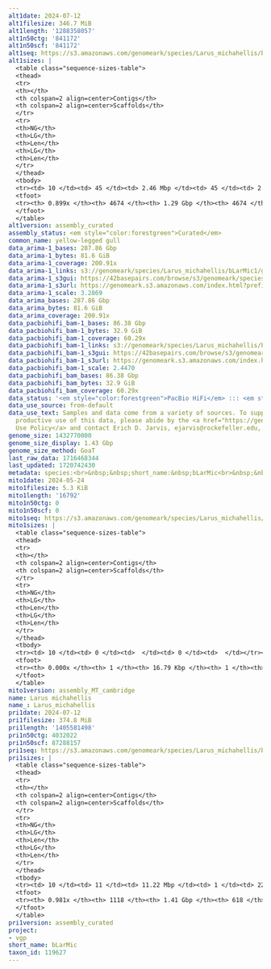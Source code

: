 ```yaml
---
alt1date: 2024-07-12
alt1filesize: 346.7 MiB
alt1length: '1288358057'
alt1n50ctg: '841172'
alt1n50scf: '841172'
alt1seq: https://s3.amazonaws.com/genomeark/species/Larus_michahellis/bLarMic1/assembly_curated/bLarMic1.alt.cur.20240712.fasta.gz
alt1sizes: |
  <table class="sequence-sizes-table">
  <thead>
  <tr>
  <th></th>
  <th colspan=2 align=center>Contigs</th>
  <th colspan=2 align=center>Scaffolds</th>
  </tr>
  <tr>
  <th>NG</th>
  <th>LG</th>
  <th>Len</th>
  <th>LG</th>
  <th>Len</th>
  </tr>
  </thead>
  <tbody>
  <tr><td> 10 </td><td> 45 </td><td> 2.46 Mbp </td><td> 45 </td><td> 2.46 Mbp </td></tr><tr><td> 20 </td><td> 113 </td><td> 1.82 Mbp </td><td> 113 </td><td> 1.82 Mbp </td></tr><tr><td> 30 </td><td> 203 </td><td> 1.41 Mbp </td><td> 203 </td><td> 1.41 Mbp </td></tr><tr><td> 40 </td><td> 317 </td><td> 1.12 Mbp </td><td> 317 </td><td> 1.12 Mbp </td></tr><tr style="background-color:#cccccc;"><td> 50 </td><td> 468 </td><td> 0.84 Mbp </td><td> 468 </td><td> 0.84 Mbp </td></tr><tr><td> 60 </td><td> 664 </td><td> 0.64 Mbp </td><td> 664 </td><td> 0.64 Mbp </td></tr><tr><td> 70 </td><td> 935 </td><td> 430.39 Kbp </td><td> 935 </td><td> 430.39 Kbp </td></tr><tr><td> 80 </td><td> 1426 </td><td> 187.86 Kbp </td><td> 1426 </td><td> 187.86 Kbp </td></tr><tr><td> 90 </td><td> 0 </td><td>  </td><td> 0 </td><td>  </td></tr><tr><td> 100 </td><td> 0 </td><td>  </td><td> 0 </td><td>  </td></tr></tbody>
  <tfoot>
  <tr><th> 0.899x </th><th> 4674 </th><th> 1.29 Gbp </th><th> 4674 </th><th> 1.29 Gbp </th></tr>
  </tfoot>
  </table>
alt1version: assembly_curated
assembly_status: <em style="color:forestgreen">Curated</em>
common_name: yellow-legged gull
data_arima-1_bases: 287.86 Gbp
data_arima-1_bytes: 81.6 GiB
data_arima-1_coverage: 200.91x
data_arima-1_links: s3://genomeark/species/Larus_michahellis/bLarMic1/genomic_data/arima/<br>
data_arima-1_s3gui: https://42basepairs.com/browse/s3/genomeark/species/Larus_michahellis/bLarMic1/genomic_data/arima/
data_arima-1_s3url: https://genomeark.s3.amazonaws.com/index.html?prefix=species/Larus_michahellis/bLarMic1/genomic_data/arima/
data_arima-1_scale: 3.2869
data_arima_bases: 287.86 Gbp
data_arima_bytes: 81.6 GiB
data_arima_coverage: 200.91x
data_pacbiohifi_bam-1_bases: 86.38 Gbp
data_pacbiohifi_bam-1_bytes: 32.9 GiB
data_pacbiohifi_bam-1_coverage: 60.29x
data_pacbiohifi_bam-1_links: s3://genomeark/species/Larus_michahellis/bLarMic1/genomic_data/pacbio_hifi/<br>
data_pacbiohifi_bam-1_s3gui: https://42basepairs.com/browse/s3/genomeark/species/Larus_michahellis/bLarMic1/genomic_data/pacbio_hifi/
data_pacbiohifi_bam-1_s3url: https://genomeark.s3.amazonaws.com/index.html?prefix=species/Larus_michahellis/bLarMic1/genomic_data/pacbio_hifi/
data_pacbiohifi_bam-1_scale: 2.4470
data_pacbiohifi_bam_bases: 86.38 Gbp
data_pacbiohifi_bam_bytes: 32.9 GiB
data_pacbiohifi_bam_coverage: 60.29x
data_status: '<em style="color:forestgreen">PacBio HiFi</em> ::: <em style="color:forestgreen">Arima</em>'
data_use_source: from-default
data_use_text: Samples and data come from a variety of sources. To support fair and
  productive use of this data, please abide by the <a href="https://genome10k.soe.ucsc.edu/data-use-policies/">Data
  Use Policy</a> and contact Erich D. Jarvis, ejarvis@rockefeller.edu, with any questions.
genome_size: 1432770000
genome_size_display: 1.43 Gbp
genome_size_method: GoaT
last_raw_data: 1716468344
last_updated: 1720742430
metadata: species:<br>&nbsp;&nbsp;short_name:&nbsp;bLarMic<br>&nbsp;&nbsp;name:&nbsp;Larus&nbsp;michahellis<br>&nbsp;&nbsp;taxon_id:&nbsp;119627<br>&nbsp;&nbsp;common_name:&nbsp;yellow-legged&nbsp;gull<br>&nbsp;&nbsp;order:<br>&nbsp;&nbsp;&nbsp;&nbsp;name:&nbsp;Charadriiformes<br>&nbsp;&nbsp;family:<br>&nbsp;&nbsp;&nbsp;&nbsp;name:&nbsp;Laridae<br>&nbsp;&nbsp;individuals:<br>&nbsp;&nbsp;&nbsp;&nbsp;-&nbsp;short_name:&nbsp;bLarMic1<br>&nbsp;&nbsp;&nbsp;&nbsp;&nbsp;&nbsp;biosample_id:&nbsp;SAMEA114211328<br>&nbsp;&nbsp;&nbsp;&nbsp;&nbsp;&nbsp;sex:&nbsp;female<br>&nbsp;&nbsp;genome_size:&nbsp;1432770000<br>&nbsp;&nbsp;genome_size_method:&nbsp;GoaT<br>&nbsp;&nbsp;project:&nbsp;[&nbsp;vgp&nbsp;]<br>
mito1date: 2024-05-24
mito1filesize: 5.3 KiB
mito1length: '16792'
mito1n50ctg: 0
mito1n50scf: 0
mito1seq: https://s3.amazonaws.com/genomeark/species/Larus_michahellis/bLarMic1/assembly_MT_cambridge/bLarMic1.MT.20240524.fasta.gz
mito1sizes: |
  <table class="sequence-sizes-table">
  <thead>
  <tr>
  <th></th>
  <th colspan=2 align=center>Contigs</th>
  <th colspan=2 align=center>Scaffolds</th>
  </tr>
  <tr>
  <th>NG</th>
  <th>LG</th>
  <th>Len</th>
  <th>LG</th>
  <th>Len</th>
  </tr>
  </thead>
  <tbody>
  <tr><td> 10 </td><td> 0 </td><td>  </td><td> 0 </td><td>  </td></tr><tr><td> 20 </td><td> 0 </td><td>  </td><td> 0 </td><td>  </td></tr><tr><td> 30 </td><td> 0 </td><td>  </td><td> 0 </td><td>  </td></tr><tr><td> 40 </td><td> 0 </td><td>  </td><td> 0 </td><td>  </td></tr><tr style="background-color:#cccccc;"><td> 50 </td><td> 0 </td><td style="background-color:#ff8888;">  </td><td> 0 </td><td style="background-color:#ff8888;">  </td></tr><tr><td> 60 </td><td> 0 </td><td>  </td><td> 0 </td><td>  </td></tr><tr><td> 70 </td><td> 0 </td><td>  </td><td> 0 </td><td>  </td></tr><tr><td> 80 </td><td> 0 </td><td>  </td><td> 0 </td><td>  </td></tr><tr><td> 90 </td><td> 0 </td><td>  </td><td> 0 </td><td>  </td></tr><tr><td> 100 </td><td> 0 </td><td>  </td><td> 0 </td><td>  </td></tr></tbody>
  <tfoot>
  <tr><th> 0.000x </th><th> 1 </th><th> 16.79 Kbp </th><th> 1 </th><th> 16.79 Kbp </th></tr>
  </tfoot>
  </table>
mito1version: assembly_MT_cambridge
name: Larus michahellis
name_: Larus_michahellis
pri1date: 2024-07-12
pri1filesize: 374.8 MiB
pri1length: '1405581498'
pri1n50ctg: 4032022
pri1n50scf: 87288157
pri1seq: https://s3.amazonaws.com/genomeark/species/Larus_michahellis/bLarMic1/assembly_curated/bLarMic1.pri.cur.20240712.fasta.gz
pri1sizes: |
  <table class="sequence-sizes-table">
  <thead>
  <tr>
  <th></th>
  <th colspan=2 align=center>Contigs</th>
  <th colspan=2 align=center>Scaffolds</th>
  </tr>
  <tr>
  <th>NG</th>
  <th>LG</th>
  <th>Len</th>
  <th>LG</th>
  <th>Len</th>
  </tr>
  </thead>
  <tbody>
  <tr><td> 10 </td><td> 11 </td><td> 11.22 Mbp </td><td> 1 </td><td> 224.38 Mbp </td></tr><tr><td> 20 </td><td> 26 </td><td> 7.87 Mbp </td><td> 2 </td><td> 170.44 Mbp </td></tr><tr><td> 30 </td><td> 47 </td><td> 6.22 Mbp </td><td> 3 </td><td> 132.37 Mbp </td></tr><tr><td> 40 </td><td> 71 </td><td> 5.40 Mbp </td><td> 4 </td><td> 94.79 Mbp </td></tr><tr style="background-color:#cccccc;"><td> 50 </td><td> 102 </td><td style="background-color:#88ff88;"> 4.03 Mbp </td><td> 6 </td><td style="background-color:#88ff88;"> 87.29 Mbp </td></tr><tr><td> 60 </td><td> 142 </td><td> 3.13 Mbp </td><td> 7 </td><td> 73.96 Mbp </td></tr><tr><td> 70 </td><td> 194 </td><td> 2.33 Mbp </td><td> 10 </td><td> 51.87 Mbp </td></tr><tr><td> 80 </td><td> 270 </td><td> 1.47 Mbp </td><td> 15 </td><td> 17.39 Mbp </td></tr><tr><td> 90 </td><td> 398 </td><td> 0.79 Mbp </td><td> 39 </td><td> 1.75 Mbp </td></tr><tr><td> 100 </td><td> 0 </td><td>  </td><td> 0 </td><td>  </td></tr></tbody>
  <tfoot>
  <tr><th> 0.981x </th><th> 1118 </th><th> 1.41 Gbp </th><th> 618 </th><th> 1.41 Gbp </th></tr>
  </tfoot>
  </table>
pri1version: assembly_curated
project:
- vgp
short_name: bLarMic
taxon_id: 119627
---
```

